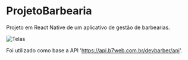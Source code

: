 # ProjetoBarbearia
 Projeto em React Native de um aplicativo de gestão de barbearias.

![Telas](https://user-images.githubusercontent.com/48775505/93722323-53d92180-fb6c-11ea-87fe-4bbcbf7f21e8.png)

Foi utilizado como base a API 'https://api.b7web.com.br/devbarber/api'.
